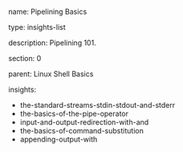 name: Pipelining Basics

type: insights-list

description: Pipelining 101.

section: 0

parent: Linux Shell Basics

insights:
  - the-standard-streams-stdin-stdout-and-stderr
  - the-basics-of-the-pipe-operator
  - input-and-output-redirection-with-and
  - the-basics-of-command-substitution
  - appending-output-with

